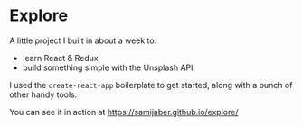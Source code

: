 # Explore

A little project I built in about a week to:
  - learn React & Redux
  - build something simple with the Unsplash API

I used the `create-react-app` boilerplate to get started, along with a bunch of other handy tools.
  
You can see it in action at https://samijaber.github.io/explore/
